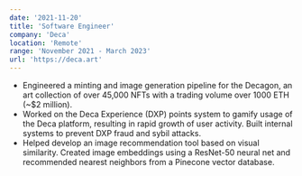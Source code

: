 ```yaml
---
date: '2021-11-20'
title: 'Software Engineer'
company: 'Deca'
location: 'Remote'
range: 'November 2021 - March 2023'
url: 'https://deca.art'
---
```


- Engineered a minting and image generation pipeline for the Decagon, an art collection of over 45,000 NFTs with a trading volume over 1000 ETH (~$2 million).
- Worked on the Deca Experience (DXP) points system to gamify usage of the Deca platform, resulting in rapid growth of user activity. Built internal systems to prevent DXP fraud and sybil attacks.
- Helped develop an image recommendation tool based on visual similarity. Created image embeddings using a ResNet-50 neural net and recommended nearest neighbors from a Pinecone vector database.
